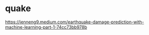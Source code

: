 # quake

https://jenneng9.medium.com/earthquake-damage-prediction-with-machine-learning-part-1-74cc73bb978b
